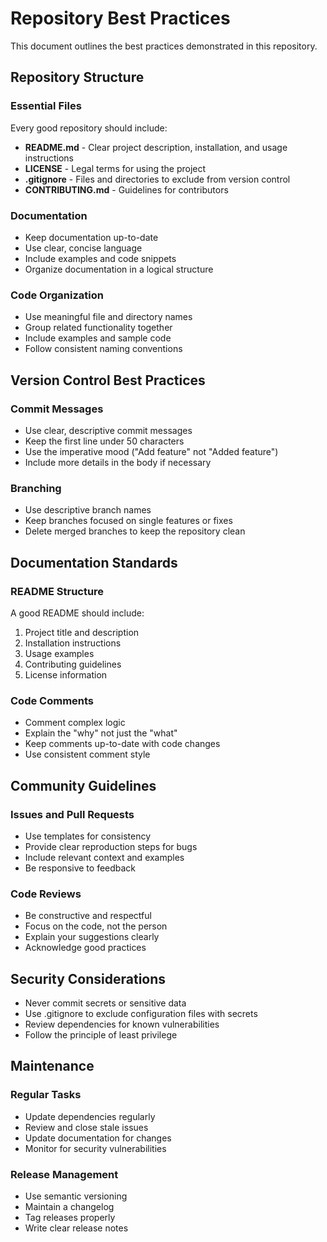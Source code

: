 # Repository Best Practices

This document outlines the best practices demonstrated in this repository.

## Repository Structure

### Essential Files

Every good repository should include:

- **README.md** - Clear project description, installation, and usage instructions
- **LICENSE** - Legal terms for using the project
- **.gitignore** - Files and directories to exclude from version control
- **CONTRIBUTING.md** - Guidelines for contributors

### Documentation

- Keep documentation up-to-date
- Use clear, concise language
- Include examples and code snippets
- Organize documentation in a logical structure

### Code Organization

- Use meaningful file and directory names
- Group related functionality together
- Include examples and sample code
- Follow consistent naming conventions

## Version Control Best Practices

### Commit Messages

- Use clear, descriptive commit messages
- Keep the first line under 50 characters
- Use the imperative mood ("Add feature" not "Added feature")
- Include more details in the body if necessary

### Branching

- Use descriptive branch names
- Keep branches focused on single features or fixes
- Delete merged branches to keep the repository clean

## Documentation Standards

### README Structure

A good README should include:
1. Project title and description
2. Installation instructions
3. Usage examples
4. Contributing guidelines
5. License information

### Code Comments

- Comment complex logic
- Explain the "why" not just the "what"
- Keep comments up-to-date with code changes
- Use consistent comment style

## Community Guidelines

### Issues and Pull Requests

- Use templates for consistency
- Provide clear reproduction steps for bugs
- Include relevant context and examples
- Be responsive to feedback

### Code Reviews

- Be constructive and respectful
- Focus on the code, not the person
- Explain your suggestions clearly
- Acknowledge good practices

## Security Considerations

- Never commit secrets or sensitive data
- Use .gitignore to exclude configuration files with secrets
- Review dependencies for known vulnerabilities
- Follow the principle of least privilege

## Maintenance

### Regular Tasks

- Update dependencies regularly
- Review and close stale issues
- Update documentation for changes
- Monitor for security vulnerabilities

### Release Management

- Use semantic versioning
- Maintain a changelog
- Tag releases properly
- Write clear release notes